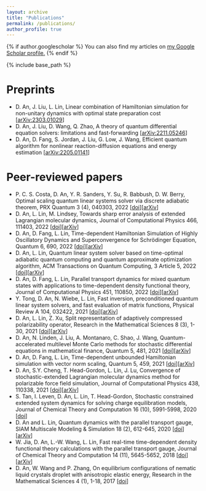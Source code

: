 ```yaml
---
layout: archive
title: "Publications"
permalink: /publications/
author_profile: true
---
```


{% if author.googlescholar %}
  You can also find my articles on <u><a href="{{author.googlescholar}}">my Google Scholar profile</a>.</u>
{% endif %}

{% include base_path %}

Preprints
======
* D. An, J. Liu, L. Lin, Linear combination of Hamiltonian simulation for non-unitary dynamics with optimal state preparation cost [[arXiv:2303.01029](https://arxiv.org/abs/2303.01029)]
* D. An, J. Liu, D. Wang, Q. Zhao, A theory of quantum differential equation solvers: limitations and fast-forwarding [[arXiv:2211.05246](https://arxiv.org/abs/2211.05246)]
* D. An, D. Fang, S. Jordan, J. Liu, G. Low, J. Wang, Efficient quantum algorithm for nonlinear reaction-diffusion equations and energy estimation [[arXiv:2205.01141](https://arxiv.org/abs/2205.01141)]

Peer-reviewed papers
======
* P. C. S. Costa, D. An, Y. R. Sanders, Y. Su, R. Babbush, D. W. Berry, Optimal scaling quantum linear systems solver via discrete adiabatic theorem, PRX Quantum 3 (4), 040303, 2022 [[doi](https://doi.org/10.1103/PRXQuantum.3.040303)][[arXiv](https://arxiv.org/abs/2111.08152)]
* D. An, L. Lin, M. Lindsey, Towards sharp error analysis of extended Lagrangian molecular dynamics, Journal of Computational Physics 466, 111403, 2022 [[doi](https://doi.org/10.1016/j.jcp.2022.111403)][[arXiv](https://arxiv.org/abs/2010.07508)]
* D. An, D. Fang, L. Lin, Time-dependent Hamiltonian Simulation of Highly Oscillatory Dynamics and Superconvergence for Schrödinger Equation, Quantum 6, 690, 2022 [[doi](https://doi.org/10.22331/q-2022-04-15-690)][[arXiv](https://arxiv.org/abs/2111.03103)]
* D. An, L. Lin, Quantum linear system solver based on time-optimal adiabatic quantum computing and quantum approximate optimization algorithm, ACM Transactions on Quantum Computing, 3 Article 5, 2022 [[doi](https://doi.org/10.1145/3498331)][[arXiv](https://arxiv.org/abs/1909.05500)]
* D. An, D. Fang, L. Lin, Parallel transport dynamics for mixed quantum states with applications to time-dependent density functional theory, Journal of Computational Physics 451, 110850, 2022 [[doi](https://doi.org/10.1016/j.jcp.2021.110850)][[arXiv](https://arxiv.org/abs/2105.14755)]
* Y. Tong, D. An, N. Wiebe, L. Lin, Fast inversion, preconditioned quantum linear system solvers, and fast evaluation of matrix functions, Physical Review A 104, 032422, 2021 [[doi](https://doi.org/10.1103/PhysRevA.104.032422)][[arXiv](https://arxiv.org/abs/2008.13295)]
* D. An, L. Lin, Z. Xu, Split representation of adaptively compressed polarizability operator, Research in the Mathematical Sciences 8 (3), 1-30, 2021 [[doi](https://doi.org/10.1007/s40687-021-00285-0)][[arXiv](https://arxiv.org/abs/2002.08770)]
* D. An, N. Linden, J. Liu, A. Montanaro, C. Shao, J. Wang, Quantum-accelerated multilevel Monte Carlo methods for stochastic differential equations in mathematical finance, Quantum 5, 481, 2021 [[doi](https://doi.org/10.22331/q-2021-06-24-481)][[arXiv](https://arxiv.org/abs/2012.06283)]
* D. An, D. Fang, L. Lin, Time-dependent unbounded Hamiltonian simulation with vector norm scaling, Quantum 5, 459, 2021 [[doi](https://doi.org/10.22331/q-2021-05-26-459)][[arXiv](https://arxiv.org/abs/2012.13105)]
* D. An, S.Y. Cheng, T. Head-Gordon, L. Lin, J. Lu, Convergence of stochastic-extended Lagrangian molecular dynamics method for polarizable force field simulation, Journal of Computational Physics 438, 110338, 2021 [[doi](https://doi.org/10.1016/j.jcp.2021.110338)][[arXiv](https://arxiv.org/abs/1904.12082)]
* S. Tan, I. Leven, D. An, L. Lin, T. Head-Gordon, Stochastic constrained extended system dynamics for solving charge equilibration models, Journal of Chemical Theory and Computation 16 (10), 5991-5998, 2020 [[doi](https://doi.org/10.1021/acs.jctc.0c00514)]
* D. An and L. Lin, Quantum dynamics with the parallel transport gauge, SIAM Multiscale Modeling & Simulation 18 (2), 612-645, 2020 [[doi](https://doi.org/10.1137/18M1179304)][[arXiv](https://arxiv.org/abs/1804.02095)]
* W. Jia, D. An, L.-W. Wang, L. Lin, Fast real-time time-dependent density functional theory calculations with the parallel transport gauge, Journal of Chemical Theory and Computation 14 (11), 5645-5652, 2018 [[doi](https://doi.org/10.1021/acs.jctc.8b00580)][[arXiv](https://arxiv.org/abs/1805.10575)]
* D. An, W. Wang and P. Zhang, On equilibrium configurations of nematic liquid crystals droplet with anisotropic elastic energy, Research in the Mathematical Sciences 4 (1), 1-18, 2017 [[doi](https://doi.org/10.1186/s40687-016-0094-5)]

